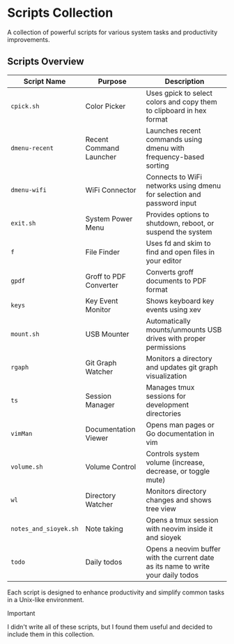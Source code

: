 # Scripts Collection

A collection of powerful scripts for various system tasks and productivity improvements.

## Scripts Overview

| Script Name | Purpose | Description |
|-------------|---------|-------------|
| `cpick.sh` | Color Picker | Uses gpick to select colors and copy them to clipboard in hex format |
| `dmenu-recent` | Recent Command Launcher | Launches recent commands using dmenu with frequency-based sorting |
| `dmenu-wifi` | WiFi Connector | Connects to WiFi networks using dmenu for selection and password input |
| `exit.sh` | System Power Menu | Provides options to shutdown, reboot, or suspend the system |
| `f` | File Finder | Uses fd and skim to find and open files in your editor |
| `gpdf` | Groff to PDF Converter | Converts groff documents to PDF format |
| `keys` | Key Event Monitor | Shows keyboard key events using xev |
| `mount.sh` | USB Mounter | Automatically mounts/unmounts USB drives with proper permissions |
| `rgaph` | Git Graph Watcher | Monitors a directory and updates git graph visualization |
| `ts` | Session Manager | Manages tmux sessions for development directories |
| `vimMan` | Documentation Viewer | Opens man pages or Go documentation in vim |
| `volume.sh` | Volume Control | Controls system volume (increase, decrease, or toggle mute) |
| `wl` | Directory Watcher | Monitors directory changes and shows tree view |
| `notes_and_sioyek.sh` | Note taking | Opens a tmux session with neovim inside it and sioyek |
| `todo` | Daily todos | Opens a neovim buffer with the current date as its name to write your daily todos |

Each script is designed to enhance productivity and simplify common tasks in a Unix-like environment.

> [!IMPORTANT]
> I didn't write all of these scripts, but I found them useful and decided to include them in this collection.
